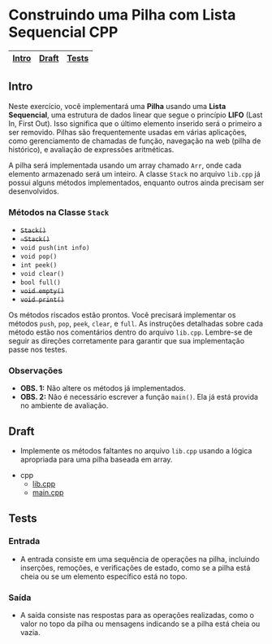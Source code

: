 # Construindo uma Pilha com Lista Sequencial CPP

<!-- toch -->
[Intro](#intro) | [Draft](#draft) | [Tests](#tests)
-- | -- | --
<!-- toch -->

## Intro

Neste exercício, você implementará uma **Pilha** usando uma **Lista Sequencial**, uma estrutura de dados linear que segue o princípio **LIFO** (Last In, First Out). Isso significa que o último elemento inserido será o primeiro a ser removido. Pilhas são frequentemente usadas em várias aplicações, como gerenciamento de chamadas de função, navegação na web (pilha de histórico), e avaliação de expressões aritméticas.

A pilha será implementada usando um array chamado `Arr`, onde cada elemento armazenado será um inteiro. A classe `Stack` no arquivo `lib.cpp` já possui alguns métodos implementados, enquanto outros ainda precisam ser desenvolvidos.

### Métodos na Classe `Stack`

- ~~`Stack()`~~
- ~~`~Stack()`~~
- `void push(int info)`
- `void pop()`
- `int peek()`
- `void clear()`
- `bool full()`
- ~~`void empty()`~~
- ~~`void print()`~~

Os métodos riscados estão prontos. Você precisará implementar os métodos `push`, `pop`, `peek`, `clear`, e `full`. As instruções detalhadas sobre cada método estão nos comentários dentro do arquivo `lib.cpp`. Lembre-se de seguir as direções corretamente para garantir que sua implementação passe nos testes.

### Observações

- **OBS. 1:** Não altere os métodos já implementados.
- **OBS. 2:** Não é necessário escrever a função `main()`. Ela já está provida no ambiente de avaliação.

## Draft

- Implemente os métodos faltantes no arquivo `lib.cpp` usando a lógica apropriada para uma pilha baseada em array.

<!-- links .cache/draft -->
- cpp
  - [lib.cpp](.cache/draft/cpp/lib.cpp)
  - [main.cpp](.cache/draft/cpp/main.cpp)
<!-- links -->

## Tests

### Entrada

- A entrada consiste em uma sequência de operações na pilha, incluindo inserções, remoções, e verificações de estado, como se a pilha está cheia ou se um elemento específico está no topo.

### Saída

- A saída consiste nas respostas para as operações realizadas, como o valor no topo da pilha ou mensagens indicando se a pilha está cheia ou vazia.

